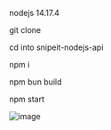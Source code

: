 nodejs 14.17.4

git clone 

cd into snipeit-nodejs-api

npm i

npm bun build

npm start

![image](https://user-images.githubusercontent.com/900951/136676488-d0a443d8-596f-4377-80d8-73ad17a79eaf.png)
